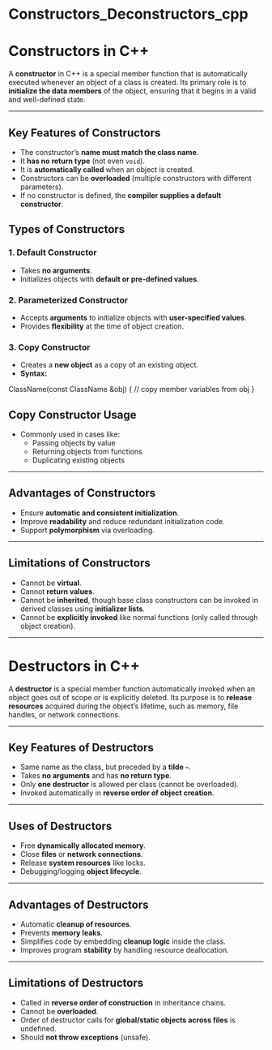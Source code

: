 # Constructors_Deconstructors_cpp

# Constructors in C++

A **constructor** in C++ is a special member function that is automatically executed whenever an object of a class is created. Its primary role is to **initialize the data members** of the object, ensuring that it begins in a valid and well-defined state.

---

## Key Features of Constructors

- The constructor’s **name must match the class name**.
- It **has no return type** (not even `void`).
- It is **automatically called** when an object is created.
- Constructors can be **overloaded** (multiple constructors with different parameters).
- If no constructor is defined, the **compiler supplies a default constructor**.

## Types of Constructors

### 1. Default Constructor
- Takes **no arguments**.
- Initializes objects with **default or pre-defined values**.

### 2. Parameterized Constructor
- Accepts **arguments** to initialize objects with **user-specified values**.
- Provides **flexibility** at the time of object creation.

### 3. Copy Constructor
- Creates a **new object** as a copy of an existing object.
- **Syntax:**
  
ClassName(const ClassName &obj) { 
    // copy member variables from obj
}

## Copy Constructor Usage

- Commonly used in cases like:
  - Passing objects by value
  - Returning objects from functions
  - Duplicating existing objects

---

## Advantages of Constructors

- Ensure **automatic and consistent initialization**.
- Improve **readability** and reduce redundant initialization code.
- Support **polymorphism** via overloading.

---

## Limitations of Constructors

- Cannot be **virtual**.
- Cannot **return values**.
- Cannot be **inherited**, though base class constructors can be invoked in derived classes using **initializer lists**.
- Cannot be **explicitly invoked** like normal functions (only called through object creation).

---

# Destructors in C++

A **destructor** is a special member function automatically invoked when an object goes out of scope or is explicitly deleted. Its purpose is to **release resources** acquired during the object’s lifetime, such as memory, file handles, or network connections.

---

## Key Features of Destructors

- Same name as the class, but preceded by a **tilde `~`**.
- Takes **no arguments** and has **no return type**.
- Only **one destructor** is allowed per class (cannot be overloaded).
- Invoked automatically in **reverse order of object creation**.

---

## Uses of Destructors

- Free **dynamically allocated memory**.
- Close **files** or **network connections**.
- Release **system resources** like locks.
- Debugging/logging **object lifecycle**.

---

## Advantages of Destructors

- Automatic **cleanup of resources**.
- Prevents **memory leaks**.
- Simplifies code by embedding **cleanup logic** inside the class.
- Improves program **stability** by handling resource deallocation.

---

## Limitations of Destructors

- Called in **reverse order of construction** in inheritance chains.
- Cannot be **overloaded**.
- Order of destructor calls for **global/static objects across files** is undefined.
- Should **not throw exceptions** (unsafe).
